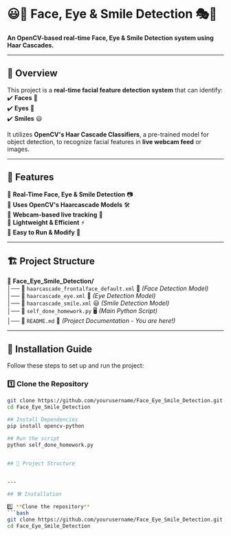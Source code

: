 # 😃👀 Face, Eye & Smile Detection 🎭🎥  
**An OpenCV-based real-time Face, Eye & Smile Detection system using Haar Cascades.**  

---

## 📌 Overview  

This project is a **real-time facial feature detection system** that can identify:  
✔️ **Faces** 🧑  
✔️ **Eyes** 👀  
✔️ **Smiles** 😃  

It utilizes **OpenCV's Haar Cascade Classifiers**, a pre-trained model for object detection, to recognize facial features in **live webcam feed** or images.  

---

## 🎯 Features  

🔹 **Real-Time Face, Eye & Smile Detection** 📷  
🔹 **Uses OpenCV's Haarcascade Models** 🛠️  
🔹 **Webcam-based live tracking** 🎥  
🔹 **Lightweight & Efficient** ⚡  
🔹 **Easy to Run & Modify** 📝  

---

## 🏗️ Project Structure  

📂 **Face_Eye_Smile_Detection/**  
│── 📜 `haarcascade_frontalface_default.xml` 👤 *(Face Detection Model)*  
│── 📜 `haarcascade_eye.xml` 👀 *(Eye Detection Model)*  
│── 📜 `haarcascade_smile.xml` 😃 *(Smile Detection Model)*  
│── 📝 `self_done_homework.py` 🖥️ *(Main Python Script)*  
│── 📖 `README.md` 📘 *(Project Documentation - You are here!)*  

---

## 🚀 Installation Guide  

Follow these steps to set up and run the project:  

### 1️⃣ Clone the Repository  
```bash
git clone https://github.com/yourusername/Face_Eye_Smile_Detection.git
cd Face_Eye_Smile_Detection

## Install Dependencies
pip install opencv-python

## Run the script
python self_done_homework.py


## 📂 Project Structure  


---

## 🛠️ Installation  

1️⃣ **Clone the repository**  
```bash
git clone https://github.com/yourusername/Face_Eye_Smile_Detection.git
cd Face_Eye_Smile_Detection




